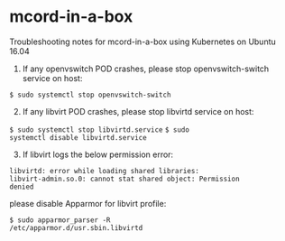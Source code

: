 # mcord-in-a-box
Troubleshooting notes for mcord-in-a-box using Kubernetes on Ubuntu 16.04

1. If any openvswitch POD crashes, please stop openvswitch-switch service on host:

<code>$ sudo systemctl stop openvswitch-switch</code>

2. If any libvirt POD crashes, please stop libvirtd service on host:

<code>$ sudo systemctl stop libvirtd.service</code>
<code>$ sudo systemctl disable libvirtd.service</code>

3. If libvirt logs the below permission error:

<code>libvirtd: error while loading shared libraries: libvirt-admin.so.0: cannot stat shared object: Permission denied</code>

please disable Apparmor for libvirt profile:

<code>$ sudo apparmor_parser -R /etc/apparmor.d/usr.sbin.libvirtd</code>
